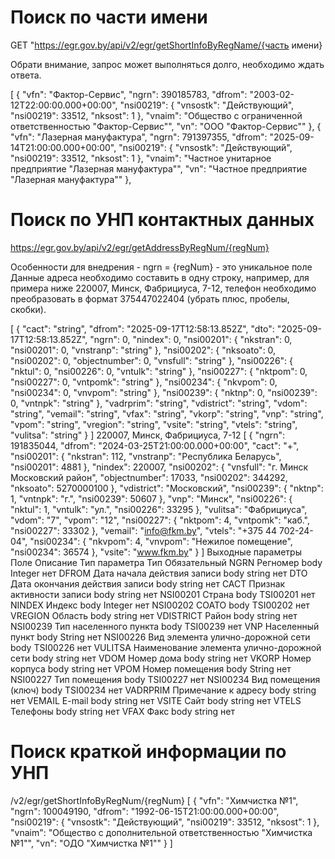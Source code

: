 # Поиск по части имени

GET "https://egr.gov.by/api/v2/egr/getShortInfoByRegName/{часть имени}



Обрати внимание, запрос может выполняться долго, необходимо ждать ответа.

[
{
"vfn": "Фактор-Сервис",
"ngrn": 390185783,
"dfrom": "2003-02-12T22:00:00.000+00:00",
"nsi00219": {
"vnsostk": "Действующий",
"nsi00219": 33512,
"nksost": 1
},
"vnaim": "Общество с ограниченной ответственностью \"Фактор-Сервис\"",
"vn": "ООО \"Фактор-Сервис\""
},
{
"vfn": "Лазерная мануфактура",
"ngrn": 791397355,
"dfrom": "2025-09-14T21:00:00.000+00:00",
"nsi00219": {
"vnsostk": "Действующий",
"nsi00219": 33512,
"nksost": 1
},
"vnaim": "Частное унитарное предприятие \"Лазерная мануфактура\"",
"vn": "Частное предприятие \"Лазерная мануфактура\""
},



# Поиск по УНП контактных данных

https://egr.gov.by/api/v2/egr/getAddressByRegNum/{regNum}

Особенности для внедрения - ngrn = {regNum}  - это уникальное поле
Данные адреса необходимо составить в одну строку, например, для примера ниже
220007, Минск, Фабрициуса, 7-12, телефон необходимо преобразовать в формат 375447022404 (убрать плюс, пробелы, скобки).

[
  {
    "cact": "string",
    "dfrom": "2025-09-17T12:58:13.852Z",
    "dto": "2025-09-17T12:58:13.852Z",
    "ngrn": 0,
    "nindex": 0,
    "nsi00201": {
      "nkstran": 0,
      "nsi00201": 0,
      "vnstranp": "string"
    },
    "nsi00202": {
      "nksoato": 0,
      "nsi00202": 0,
      "objectnumber": 0,
      "vnsfull": "string"
    },
    "nsi00226": {
      "nktul": 0,
      "nsi00226": 0,
      "vntulk": "string"
    },
    "nsi00227": {
      "nktpom": 0,
      "nsi00227": 0,
      "vntpomk": "string"
    },
    "nsi00234": {
      "nkvpom": 0,
      "nsi00234": 0,
      "vnvpom": "string"
    },
    "nsi00239": {
      "nktnp": 0,
      "nsi00239": 0,
      "vntnpk": "string"
    },
    "vadrprim": "string",
    "vdistrict": "string",
    "vdom": "string",
    "vemail": "string",
    "vfax": "string",
    "vkorp": "string",
    "vnp": "string",
    "vpom": "string",
    "vregion": "string",
    "vsite": "string",
    "vtels": "string",
    "vulitsa": "string"
  }
]
220007, Минск, Фабрициуса, 7-12
[
  {
    "ngrn": 191835044,
    "dfrom": "2024-03-25T21:00:00.000+00:00",
    "cact": "+",
    "nsi00201": {
      "nkstran": 112,
      "vnstranp": "Республика Беларусь",
      "nsi00201": 4881
    },
    "nindex": 220007,
    "nsi00202": {
      "vnsfull": "г. Минск Московский район",
      "objectnumber": 17033,
      "nsi00202": 344292,
      "nksoato": 5270000100
    },
    "vdistrict": "Московский",
    "nsi00239": {
      "nktnp": 1,
      "vntnpk": "г.",
      "nsi00239": 50607
    },
    "vnp": "Минск",
    "nsi00226": {
      "nktul": 1,
      "vntulk": "ул.",
      "nsi00226": 33295
    },
    "vulitsa": "Фабрициуса",
    "vdom": "7",
    "vpom": "12",
    "nsi00227": {
      "nktpom": 4,
      "vntpomk": "каб.",
      "nsi00227": 33302
    },
    "vemail": "info@fkm.by",
    "vtels": "+375 44 702-24-04",
    "nsi00234": {
      "nkvpom": 4,
      "vnvpom": "Нежилое помещение",
      "nsi00234": 36574
    },
    "vsite": "www.fkm.by"
  }
]
Выходные параметры 
Поле	Описание	Тип параметра	Тип	Обязательный
NGRN	Регномер	body	Integer	нет
DFROM	Дата начала действия записи	body	string	нет
DTO	Дата окончания действия записи	body	string	нет
CACT	Признак активности записи	body	string	нет
NSI00201	Страна 	body	TSI00201	нет
NINDEX	Индекс	body	Integer	нет
NSI00202	СОАТО	body	TSI00202	нет
VREGION	Область	body	string	нет
VDISTRICT	Район	body	string	нет
NSI00239	Тип населенного пункта	body	TSI00239	нет
VNP	Населенный пункт	body	String	нет
NSI00226	Вид элемента улично-дорожной сети	body	TSI00226	нет
VULITSA	Наименование элемента улично-дорожной сети	body	string	нет
VDOM	Номер дома	body	string	нет
VKORP	Номер корпуса	body	string	нет
VPOM	Номер помещения	body	String	нет
NSI00227	Тип помещения	body	TSI00227	нет
NSI00234	Вид помещения (ключ)	body	TSI00234	нет
VADRPRIM	Примечание к адресу	body	string	нет
VEMAIL	E-mail	body	string	нет
VSITE	Сайт	body	string	нет
VTELS	Телефоны	body	string	нет
VFAX	Факс	body	string	нет

# Поиск краткой информации по УНП

/v2/egr/getShortInfoByRegNum/{regNum}
[
  {
    "vfn": "Химчистка №1",
    "ngrn": 100049190,
    "dfrom": "1992-06-15T21:00:00.000+00:00",
    "nsi00219": {
      "vnsostk": "Действующий",
      "nsi00219": 33512,
      "nksost": 1
    },
    "vnaim": "Общество с дополнительной ответственностью \"Химчистка №1\"",
    "vn": "ОДО \"Химчистка №1\""
  }
]